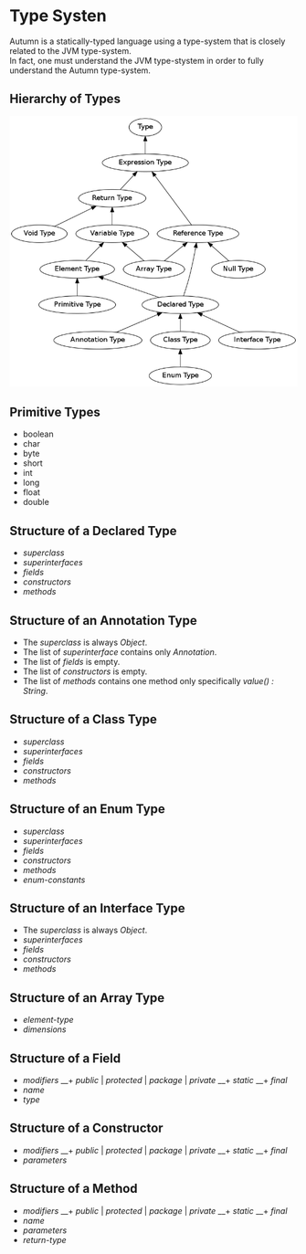  
# Type Systen

Autumn is a statically-typed language using a type-system that is closely related to the JVM type-system. <br>
In fact, one must understand the JVM type-stystem in order to fully understand the Autumn type-system.

## Hierarchy of Types

<img id="type-structure-image" alt="Diagram of Type Hierarchy" src="dot/TypeHeirarchy.png">

## Primitive Types

+ boolean
+ char
+ byte
+ short
+ int
+ long
+ float
+ double

## Structure of a Declared Type
+ *superclass*
+ *superinterfaces*
+ *fields*
+ *constructors*
+ *methods*

## Structure of an Annotation Type
+ The *superclass* is always $Object$.
+ The list of *superinterface* contains only $Annotation$. 
+ The list of *fields* is empty. 
+ The list of *constructors* is empty. 
+ The list of *methods* contains one method only specifically *value() : String*.

## Structure of a Class Type
+ *superclass*
+ *superinterfaces*
+ *fields*
+ *constructors*
+ *methods*

## Structure of an Enum Type
+ *superclass*
+ *superinterfaces*
+ *fields*
+ *constructors*
+ *methods*
+ *enum-constants*

## Structure of an Interface Type
+ The *superclass* is always $Object$.
+ *superinterfaces*
+ *fields*
+ *constructors*
+ *methods*

## Structure of an Array Type
+ *element-type*
+ *dimensions*

## Structure of a Field
+ *modifiers*
__+ *public* | *protected* | *package* | *private*
__+ *static*
__+ *final*
+ *name*
+ *type*

## Structure of a Constructor
+ *modifiers*
__+ *public* | *protected* | *package* | *private*
__+ *static*
__+ *final*
+ *parameters*

## Structure of a Method
+ *modifiers*
__+ *public* | *protected* | *package* | *private*
__+ *static*
__+ *final*
+ *name*
+ *parameters*
+ *return-type*










